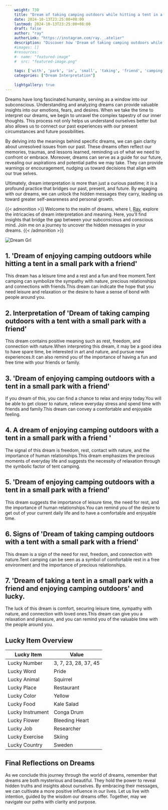 ```yaml
---
    weight: 730
    title: "Dream of taking camping outdoors while hitting a tent in a small park with a friend"  # Assuming 'title' column exists
    date: 2024-10-13T23:25:00+08:00
    lastmod: 2024-10-13T23:25:00+08:00
    draft: false
    author: "ray"
    authorLink: "https://instagram.com/ray._.atelier"
    description: "Discover how 'Dream of taking camping outdoors while hitting a tent in a small park with a friend' can interpret your future and uncover its significant meanings in your life."
    #images: []
    #resources:
    #- name: "featured-image"
    #  src: "featured-image.png"
    
    tags: ['with', 'park', 'in', 'small', 'taking', 'friend', 'camping', 'Dream', 'outdoors', 'a', 'hitting', 'tent', 'of', 'while']
    categories: ["Dream Interpretation"]
    
    lightgallery: true
---
```

    
Dreams have long fascinated humanity, serving as a window into our subconscious. Understanding and analyzing dreams can provide valuable insights into our emotions, fears, and desires. When we take the time to interpret our dreams, we begin to unravel the complex tapestry of our inner thoughts. This process not only helps us understand ourselves better but also allows us to connect our past experiences with our present circumstances and future possibilities.

By delving into the meanings behind specific dreams, we can gain clarity about unresolved issues from our past. These dreams often reflect our memories, traumas, and lessons learned, reminding us of what we need to confront or embrace. Moreover, dreams can serve as a guide for our future, revealing our aspirations and potential paths we may take. They can provide warnings or encouragement, nudging us toward decisions that align with our true selves.

Ultimately, dream interpretation is more than just a curious pastime; it is a profound practice that bridges our past, present, and future. By engaging with our dreams, we can unlock the hidden messages they carry, leading us toward greater self-awareness and personal growth.

{{< admonition >}}
Welcome to the realm of dreams, where I, [Ray](https://instagram.com/ray._.atelier), explore the intricacies of dream interpretation and meaning. Here, you’ll find insights that bridge the gap between your subconscious and conscious mind. Join me on a journey to uncover the hidden messages in your dreams.
{{< /admonition >}}

![Dream Grl](https://cdn.pixabay.com/photo/2017/11/02/03/35/gothic-2910057_1280.jpg "Dream Grl")

## 1. 'Dream of enjoying camping outdoors while hitting a tent in a small park with a friend'
This dream has a leisure time and a rest and a fun and free moment.Tent camping can symbolize the sympathy with nature, precious relationships and connections with friends.This dream can indicate the hope that you need leisure and relaxation or the desire to have a sense of bond with people around you.

## 2. Interpretation of 'Dream of taking camping outdoors with a tent with a small park with a friend'
This dream contains positive meaning such as rest, freedom, and connection with nature.When interpreting this dream, it may be a good idea to have spare time, be interested in art and nature, and pursue new experiences.It can also remind you of the importance of having a fun and free time with your friends or family.

## 3. 'Dream of enjoying camping outdoors with a tent in a small park with a friend'
If you dream of this, you can find a chance to relax and enjoy today.You will be able to get closer to nature, relieve everyday stress and spend time with friends and family.This dream can convey a comfortable and enjoyable feeling.

## 4. A dream of enjoying camping outdoors with a tent in a small park with a friend '
The signal of this dream is freedom, rest, contact with nature, and the importance of human relationships.This dream emphasizes the precious moments of everyday life and suggests the necessity of relaxation through the symbolic factor of tent camping.

## 5. 'Dream of enjoying camping outdoors with a tent in a small park with a friend'
This dream suggests the importance of leisure time, the need for rest, and the importance of human relationships.You can remind you of the desire to get out of your current daily life and to have a comfortable and enjoyable time.

## 6. Signs of 'Dream of taking camping outdoors with a tent with a small park with a friend'
This dream is a sign of the need for rest, freedom, and connection with nature.Tent camping can be seen as a symbol of comfortable rest in a free environment and the importance of precious relationships.

## 7. 'Dream of taking a tent in a small park with a friend and enjoying camping outdoors' and lucky.
The luck of this dream is comfort, securing leisure time, sympathy with nature, and connection with loved ones.This dream can give you a relaxation and pleasure, and you can remind you of the valuable time with the people around you.

## Lucky Item Overview
| Lucky Item          | Value              |
|---------------|--------------------|
| Lucky Number        | 3, 7, 23, 28, 37, 45  |
| Lucky Word          | Pride |
| Lucky Animal        | Squirrel |
| Lucky Place         | Restaurant     |
| Lucky Color         | Yellow     |
| Lucky Food          | Kale Salad      |
| Lucky Instrument    | Conga Drum |
| Lucky Flower        | Bleeding Heart    |
| Lucky Job           | Researcher       |
| Lucky Exercise      | Skiing  |
| Lucky Country       | Sweden    |


##  Final Reflections on Dreams

As we conclude this journey through the world of dreams, remember that dreams are both mysterious and beautiful. They hold the power to reveal hidden truths and insights about ourselves. By embracing their messages, we can cultivate a more positive influence in our lives. Let us live with intention, guided by the wisdom our dreams offer. Together, may we navigate our paths with clarity and purpose.
